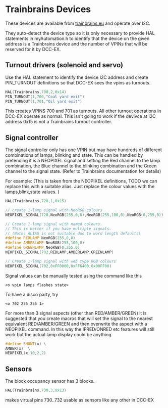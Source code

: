 # Trainbrains Devices

These devices are available from [trainbrains.eu](https://trainbrains.eu) and operate over I2C.

They auto-detect the device type so it is only necessary to provide HAL statements in myAutomation.h to identify that the device on the given address is a Trainbrains device and the number of VPINs that will be reserved for it by DCC-EX. 

## Turnout drivers (solenoid and servo)

Use the HAL statement to identify the device I2C address and create PIN_TURNOUT definitions so that DCC-EX sees the vpins as turnouts.

```cpp
HAL(Trainbrains,700,2,0x14)
PIN_TURNOUT(1,700,"Coal yard exit")
PIN_TURNOUT(1,701,"Oil yard exit")
```

This creates VPINS 700 and 701 as turnouts. All other turnout operations in DCC-EX operate as normal.
This isn't going to work if the devivce at I2C address 0x15 is not a Trainbrains turnout controller.

## Signal controller

The signal controller only has one VPIN but may have hundreds of different combinations of lamps, blinking and state. This can be handled by pretending it is a NEOPIXEL signal and setting the Red channel to the lamp combination, the Blue channel to the blinking combination and the Green channel to the signal state. (Refer to Trainbrains documentation for details)

For example: (This is taken from the NEOPIXEL definitions, TODO we can replace this with a suitable alias. Just replace the colour values with the lamps,blink,state values. )

```cpp
HAL(Trainbrains,720,1,0x15)

// create 1-lamp signal with NeoRGB colours
NEOPIXEL_SIGNAL(720,NeoRGB(255,0,0),NeoRGB(255,100,0),NeoRGB(0,255,0))

// Create 1-lamp signal with named colours.
// This is better if you have multiple signals.
// (Note: ALIAS is not suitable due to word length defaults) 
#define REDLAMP NeoRGB(255,0,0)
#define AMBERLAMP NeoRGB(255,100,0)
#define GREENLAMP NeoRGB(0,255,0)
NEOPIXEL_SIGNAL(702,REDLAMP,AMBERLAMP,GREENLAMP)

// Create 1-lamp signal with web type RGB colours 
NEOPIXEL_SIGNAL(702,0xFF0000,0xFF6400,0x00FF00)
```

Signal values can be manually tested using the <o> command like this

```
<o vpin lamps flashes state>
```

To have a disco party, try 

```
<o 702 255 255 1>
```

For more than 3 signal aspects (other than RED/AMBER/GREEN) it is suggested that you create macros that will set the signal to the nearest equivalent RED/AMBER/GREEN and then overwrite the aspect with a NEOPIXEL command. In this way the IFRED/ONRED etc features will still work but the actual lamp display could be anything.

```cpp
#define SHUNT(x) \
AMBER(x)  \
NEOPIXEL(x,10,2,2)
```

## Sensors

The block occupancy sensor has 3 blocks.

```cpp
HAL(Trainbrains,730,3,0x13)
```

makes virtual pins 730..732 usable as sensors like any other in DCC-EX
